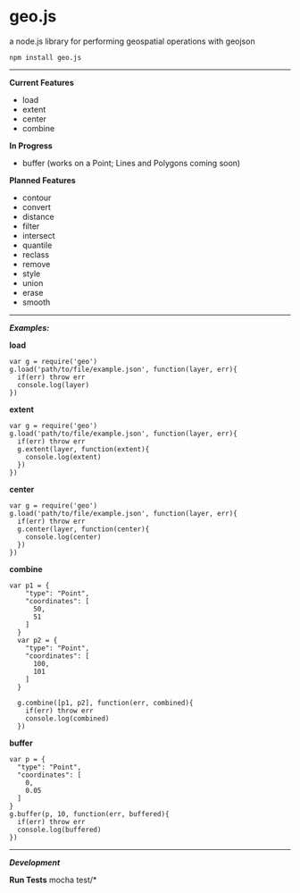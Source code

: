 geo.js
======

a node.js library for performing geospatial operations with geojson

    npm install geo.js

- - -

**Current Features**

- load
- extent
- center
- combine

**In Progress**
- buffer (works on a Point; Lines and Polygons coming soon)

**Planned Features**


- contour
- convert
- distance
- filter
- intersect
- quantile
- reclass
- remove
- style
- union
- erase
- smooth

- - -

***Examples:***

**load**

    var g = require('geo')
    g.load('path/to/file/example.json', function(layer, err){
      if(err) throw err
      console.log(layer)
    })

**extent**

    var g = require('geo')
    g.load('path/to/file/example.json', function(layer, err){
      if(err) throw err
      g.extent(layer, function(extent){
        console.log(extent)
      })
    })

**center**

    var g = require('geo')
    g.load('path/to/file/example.json', function(layer, err){
      if(err) throw err
      g.center(layer, function(center){
        console.log(center)
      })
    })

**combine**

    var p1 = {
        "type": "Point",
        "coordinates": [
          50,
          51
        ]
      }
      var p2 = {
        "type": "Point",
        "coordinates": [
          100,
          101
        ]
      }

      g.combine([p1, p2], function(err, combined){
        if(err) throw err
        console.log(combined)
      })

**buffer**

    var p = {
      "type": "Point",
      "coordinates": [
        0,
        0.05
      ]
    }
    g.buffer(p, 10, function(err, buffered){
      if(err) throw err
      console.log(buffered)
    })

- - -

***Development***

**Run Tests**
mocha test/*
